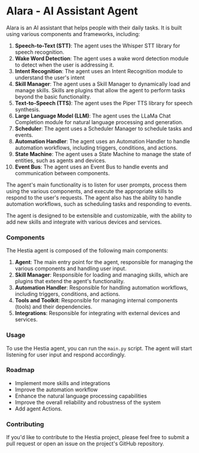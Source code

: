 # Alara - AI Assistant Agent

Alara is an AI assistant that helps people with their daily tasks. It is built using various components and frameworks, including:

1. **Speech-to-Text (STT)**: The agent uses the Whisper STT library for speech recognition.
2. **Wake Word Detection**: The agent uses a wake word detection module to detect when the user is addressing it.
3. **Intent Recognition**: The agent uses an Intent Recognition module to understand the user's intent
4. **Skill Manager**: The agent uses a Skill Manager to dynamically load and manage skills. Skills are plugins that allow the agent to perform tasks beyond the basic functionality.
5. **Text-to-Speech (TTS)**: The agent uses the Piper TTS library for speech synthesis.
6. **Large Language Model (LLM)**: The agent uses the LLaMa Chat Completion module for natural language processing and generation.
10. **Scheduler**: The agent uses a Scheduler Manager to schedule tasks and events.
11. **Automation Handler**: The agent uses an Automation Handler to handle automation workflows, including triggers, conditions, and actions.
12. **State Machine**: The agent uses a State Machine to manage the state of entities, such as agents and devices.
13. **Event Bus**: The agent uses an Event Bus to handle events and communication between components.

The agent's main functionality is to listen for user prompts, process them using the various components, and execute the appropriate skills to respond to the user's requests. The agent also has the ability to handle automation workflows, such as scheduling tasks and responding to events.

The agent is designed to be extensible and customizable, with the ability to add new skills and integrate with various devices and services.

### Components
The Hestia agent is composed of the following main components:

1. **Agent**: The main entry point for the agent, responsible for managing the various components and handling user input.
2. **Skill Manager**: Responsible for loading and managing skills, which are plugins that extend the agent's functionality.
3. **Automation Handler**: Responsible for handling automation workflows, including triggers, conditions, and actions.
4. **Tools and Toolkit**: Responsible for managing internal components (tools) and their dependencies.
5. **Integrations**: Responsible for integrating with external devices and services.

### Usage

To use the Hestia agent, you can run the `main.py` script. The agent will start listening for user input and respond accordingly.

### Roadmap

- Implement more skills and integrations
- Improve the automation workflow
- Enhance the natural language processing capabilities
- Improve the overall reliability and robustness of the system
- Add agent Actions.

### Contributing
If you'd like to contribute to the Hestia project, please feel free to submit a pull request or open an issue on the project's GitHub repository.

